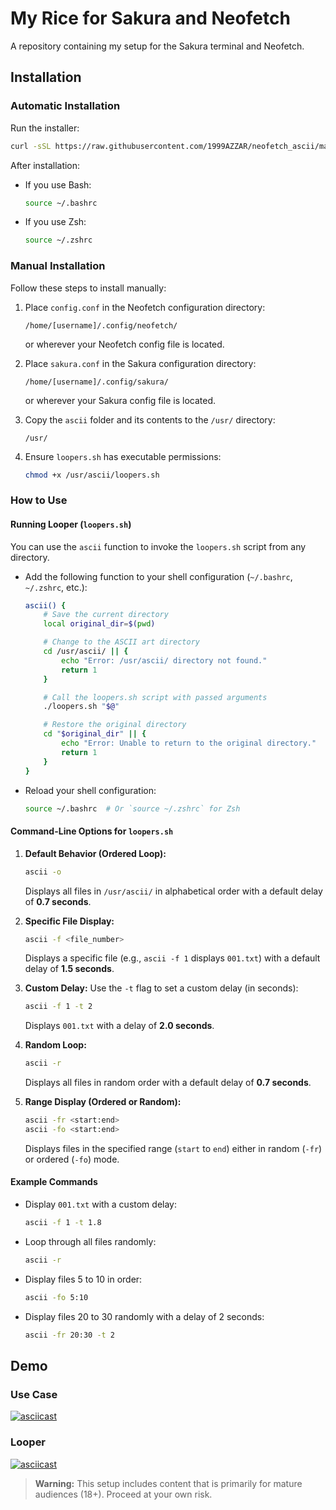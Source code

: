 # My Rice for Sakura and Neofetch

A repository containing my setup for the Sakura terminal and Neofetch.

## Installation

### Automatic Installation

Run the installer:
```bash
curl -sSL https://raw.githubusercontent.com/1999AZZAR/neofetch_ascii/master/install.sh | sudo bash
```

After installation:
- If you use Bash:
  ```bash
  source ~/.bashrc
  ```
- If you use Zsh:
  ```bash
  source ~/.zshrc
  ```

### Manual Installation

Follow these steps to install manually:

1. Place `config.conf` in the Neofetch configuration directory:
   ```
   /home/[username]/.config/neofetch/
   ```
   or wherever your Neofetch config file is located.

2. Place `sakura.conf` in the Sakura configuration directory:
   ```
   /home/[username]/.config/sakura/
   ```
   or wherever your Sakura config file is located.

3. Copy the `ascii` folder and its contents to the `/usr/` directory:
   ```
   /usr/
   ```

4. Ensure `loopers.sh` has executable permissions:
   ```bash
   chmod +x /usr/ascii/loopers.sh
   ```

### How to Use

#### Running Looper (`loopers.sh`)

You can use the `ascii` function to invoke the `loopers.sh` script from any directory.

- Add the following function to your shell configuration (`~/.bashrc`, `~/.zshrc`, etc.):
  ```bash
  ascii() {
      # Save the current directory
      local original_dir=$(pwd)

      # Change to the ASCII art directory
      cd /usr/ascii/ || {
          echo "Error: /usr/ascii/ directory not found."
          return 1
      }

      # Call the loopers.sh script with passed arguments
      ./loopers.sh "$@"

      # Restore the original directory
      cd "$original_dir" || {
          echo "Error: Unable to return to the original directory."
          return 1
      }
  }
  ```
- Reload your shell configuration:
  ```bash
  source ~/.bashrc  # Or `source ~/.zshrc` for Zsh
  ```

#### Command-Line Options for `loopers.sh`

1. **Default Behavior (Ordered Loop):**
   ```bash
   ascii -o
   ```
   Displays all files in `/usr/ascii/` in alphabetical order with a default delay of **0.7 seconds**.

2. **Specific File Display:**
   ```bash
   ascii -f <file_number>
   ```
   Displays a specific file (e.g., `ascii -f 1` displays `001.txt`) with a default delay of **1.5 seconds**.

3. **Custom Delay:**
   Use the `-t` flag to set a custom delay (in seconds):
   ```bash
   ascii -f 1 -t 2
   ```
   Displays `001.txt` with a delay of **2.0 seconds**.

4. **Random Loop:**
   ```bash
   ascii -r
   ```
   Displays all files in random order with a default delay of **0.7 seconds**.

5. **Range Display (Ordered or Random):**
   ```bash
   ascii -fr <start:end>
   ascii -fo <start:end>
   ```
   Displays files in the specified range (`start` to `end`) either in random (`-fr`) or ordered (`-fo`) mode.

#### Example Commands

- Display `001.txt` with a custom delay:
  ```bash
  ascii -f 1 -t 1.8
  ```

- Loop through all files randomly:
  ```bash
  ascii -r
  ```

- Display files 5 to 10 in order:
  ```bash
  ascii -fo 5:10
  ```

- Display files 20 to 30 randomly with a delay of 2 seconds:
  ```bash
  ascii -fr 20:30 -t 2
  ```

## Demo

### Use Case

[![asciicast](https://asciinema.org/a/kvIYKfWWprJeNAWB0E86Z7s7X.svg)](https://asciinema.org/a/kvIYKfWWprJeNAWB0E86Z7s7X)

### Looper

[![asciicast](https://asciinema.org/a/RVnWXlRwS1GLoHTbfL0teIeHM.svg)](https://asciinema.org/a/RVnWXlRwS1GLoHTbfL0teIeHM)

> **Warning:**
> This setup includes content that is primarily for mature audiences (18+). Proceed at your own risk.
